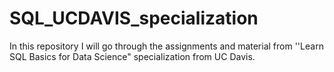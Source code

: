 # SQL_UCDAVIS_specialization
In this repository I will go through the assignments and material from ''Learn SQL Basics for Data Science" specialization from UC Davis.
